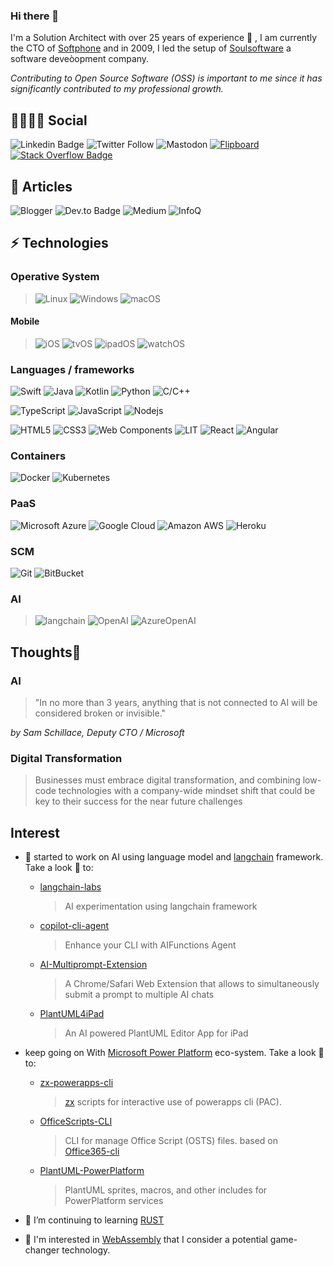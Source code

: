 ### Hi there 👋

I'm a Solution Architect with over 25 years of experience 💪 , I am currently the CTO of [Softphone](http://www.softphone.it) and in 2009, I led the setup of [Soulsoftware](https://www.soulsoftware.it) a software deveòopment company.

_Contributing to Open Source Software (OSS) is important to me since it has significantly contributed to my professional growth._


## 👩‍👩‍👦‍👦 Social

![Linkedin Badge](https://img.shields.io/badge/-Linked%20In-blue?style=flat-square&logo=Linkedin&logoColor=white&link=https://www.linkedin.com/in/bartolomeosorrentino/)
![Twitter Follow](https://img.shields.io/twitter/follow/bsorrentinoJ?label=twitter)
![Mastodon](https://img.shields.io/badge/-Mastodon-blue?style=social&logo=mastodon&link=https://mastodon.world/@bsorrentino)
[![Flipboard](https://img.shields.io/badge/-Flipboard-red?style=social&logo=Flipboard)](https://flipboard.com/@bsorrentino?from=share&utm_source=flipboard&utm_medium=curator_share)
[![Stack Overflow Badge](https://img.shields.io/badge/-Stack%20Overflow-gray?style=social&logo=stackoverflow)](https://stackoverflow.com/users/521197/bsorrentino)


## 📜 Articles
![Blogger](https://img.shields.io/badge/-Blogger-orange?style=flat-square&logo=blogger&labelColor=E0E0E0&https://soulsoftware-bsc.blogspot.com/)
![Dev.to Badge](https://img.shields.io/badge/-Dev.To-gray?style=flat-square&logo=dev.to&link=https://dev.to/bsorrentino)
![Medium](https://img.shields.io/badge/-Medium-black?logo=medium&link=https://medium.com/@bsorrentino)
![InfoQ](https://img.shields.io/badge/-InfoQ-blue?logo=infoq&link=https://www.infoq.com/profile/Bartolomeo-Sorrentino.1/)

## ⚡ Technologies

### Operative System
>![Linux](https://img.shields.io/badge/Linux-black?style=flat-square&logo=linux&&logoColor=white)
![Windows](https://img.shields.io/badge/Windows-black?style=flat-square&logo=windows&logoColor=blue)
![macOS](https://img.shields.io/badge/macOS-black?style=flat-square&logo=macos&logoColor=white)


#### Mobile

> ![iOS](https://img.shields.io/badge/iPhone-black?style=flat-square&logo=ios&&logoColor=white)
![tvOS](https://img.shields.io/badge/tvOS-black?style=flat-square&logo=tvos&logoColor=black)
![ipadOS](https://img.shields.io/badge/ipadOS-black?style=flat-square&logo=ipados&logoColor=black)
![watchOS](https://img.shields.io/badge/watchOS-black?style=flat-square&logo=watchos&logoColor=black)


### Languages / frameworks

![Swift](https://img.shields.io/badge/-Swift-FA7343?style=flat-square&logoColor=white&logo=Swift)
![Java](https://img.shields.io/badge/-java-black?style=flat-square&logo=openjdk&logoColor=white)
![Kotlin](https://img.shields.io/badge/-Kotlin-0095D5?style=flat-square&logoColor=white&logo=kotlin)
![Python](https://img.shields.io/badge/-Python-blue?style=flat-square&logoColor=cyan&logo=python)
![C/C++](https://img.shields.io/badge/-C++-00599C?style=flat-square&logo=c)


![TypeScript](https://img.shields.io/badge/-TypeScript-007ACC?style=flat-square&logo=typescript&logoColor=black)
![JavaScript](https://img.shields.io/badge/-JavaScript-black?style=flat-square&logo=javascript)
![Nodejs](https://img.shields.io/badge/-Nodejs-339933?style=flat&logoColor=white&logo=Node.js)


![HTML5](https://img.shields.io/badge/-HTML5-E34F26?style=flat-square&logo=html5&logoColor=white)
![CSS3](https://img.shields.io/badge/-CSS3-1572B6?style=flat-square&logo=css3)
![Web Components](https://img.shields.io/badge/-Web%20Components-29ABE2?style=flat-square&logo=webcomponents.org&logoColor=white)
![LIT](https://img.shields.io/badge/Lit-324FFF?logo=Lit&logoColor=white)
![React](https://img.shields.io/badge/React-20232A?logo=react&logoColor=61DAFB)
![Angular](https://img.shields.io/badge/Angular-DD0031?logo=angular&logoColor=white)


### Containers

![Docker](https://img.shields.io/badge/-Docker-black?style=flat-square&logo=docker)
![Kubernetes](https://img.shields.io/badge/-Kubernetes-black?style=flat-square&logo=Kubernetes)

### PaaS

![Microsoft Azure](https://img.shields.io/badge/Microsoft%20Azure-232F7E?style=flat-square&logo=microsoft-azure)
![Google Cloud](https://img.shields.io/badge/Google%20Cloud-black?style=flat-square&logo=google-cloud)
![Amazon AWS](https://img.shields.io/badge/Amazon%20AWS-232F3E?style=flat-square&logo=amazon-aws)
![Heroku](https://img.shields.io/badge/-Heroku-430098?style=flat-square&logo=heroku)

### SCM

![Git](https://img.shields.io/badge/-Git-black?style=flat-square&logo=git)
![BitBucket](https://img.shields.io/badge/-BitBucket-darkblue?style=flat-square&logo=bitbucket)

### AI

> ![langchain](https://img.shields.io/badge/-Langchain-gray?logo=langchain&link=https://python.langchain.com/docs/get_started/introduction)
![OpenAI](https://img.shields.io/badge/-OpenAI-black?logo=openai&link=https://openai.com)
![AzureOpenAI](https://img.shields.io/badge/-AzureOpenAI-black?logo=microsoft-azure&link=https://azure.microsoft.com/en-us/products/ai-services/openai-service)


## Thoughts🤔

### AI
> "In no more than 3 years, anything that is not connected to AI will be considered broken or invisible." 

_by Sam Schillace, Deputy CTO / Microsoft_
 
### Digital Transformation 

> Businesses must embrace digital transformation, and combining low-code technologies with a company-wide mindset shift that could be key to their success for  the near future challenges


## Interest

- 🧠 started to work on AI using language model and [langchain] framework. Take a look 👀 to:
   - [langchain-labs]
      > AI experimentation using langchain framework
   - [copilot-cli-agent] 
      > Enhance your CLI with AIFunctions Agent
   - [AI-Multiprompt-Extension]
      > A Chrome/Safari Web Extension that allows to simultaneously submit a prompt to multiple AI chats
   - [PlantUML4iPad]
      > An AI powered PlantUML Editor App for iPad
- keep going on With [Microsoft Power Platform] eco-system. Take a look 👀 to:
    - [zx-powerapps-cli]
       > [zx] scripts for interactive use of powerapps cli (PAC).
    - [OfficeScripts-CLI]
       > CLI for manage Office Script (OSTS) files. based on [Office365-cli][m365]
    - [PlantUML-PowerPlatform]
      > PlantUML sprites, macros, and other includes for PowerPlatform services
   
- 🌱 I’m continuing to learning [RUST]
- 👀 I'm interested in [WebAssembly] that I consider a potential game-changer technology.

<!--
**bsorrentino/bsorrentino** is a ✨ _special_ ✨ repository because its `README.md` (this file) appears on your GitHub profile.

Here are some ideas to get you started:

- 🔭 I’m currently working on ...
- 🌱 I’m currently learning ...
- 👯 I’m looking to collaborate on ...
- 🤔 I’m looking for help with ...
- 💬 Ask me about ...
- 📫 How to reach me: ...
- 😄 Pronouns: ...
- ⚡ Fun fact: ...
-->

[RUST]: https://rustwasm.github.io
[WebAssembly]: https://webassembly.org
[Microsoft Power Platform]: https://powerplatform.microsoft.com/en-us/
[langchain]: https://docs.langchain.com/docs/
[zx-powerapps-cli]: https://www.npmjs.com/package/@bsorrentino/zx-powerapps-cli
[langchain-labs]: https://github.com/bsorrentino/langchain-labs
[copilot-cli-agent]: https://github.com/bsorrentino/copilot-cli-agent
[zx]: https://www.npmjs.com/package/zx
[AI-MultiPrompt-Extension]: https://github.com/bsorrentino/AI-MultiPrompt-Extension
[PlantUML4iPad]: https://github.com/bsorrentino/PlantUML4iPad
[OfficeScripts-CLI]: https://github.com/bsorrentino/OfficeScripts-CLI
[m365]: https://pnp.github.io/cli-microsoft365/
[PlantUML-PowerPlatform]: https://github.com/bsorrentino/PlantUML-PowerPlatform
